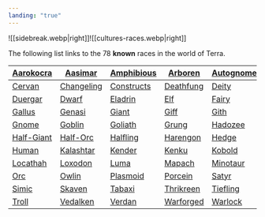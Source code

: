 ```yaml
---
landing: "true"
---
```

![[sidebreak.webp|right]]![[cultures-races.webp|right]]

The following list links to the 78 **known** races in the world of Terra.

| [Aarokocra]()  | [Aasimar]()    | [Amphibious]() | [Arboren]()   | [Autognome]() | [Bugbear]()     | [Centaur]()    |
| -------------- | -------------- | -------------- | ------------- | ------------- | --------------- | -------------- |
| [Cervan]()     | [Changeling]() | [Constructs]() | [Deathfung]() | [Deity]()     | [Dhampir]()     | [Dragonborn]() |
| [Duergar]()    | [Dwarf]()      | [Eladrin]()    | [Elf]()       | [Fairy]()     | [Firbolg]()     | [Floran]()     |
| [Gallus]()     | [Genasi]()     | [Giant]()      | [Giff]()      | [Gith]()      | [Githyanki]()   | [Githzerai]()  |
| [Gnome]()      | [Goblin]()     | [Goliath]()    | [Grung]()     | [Hadozee]()   | [Half-Dwarf]()  | [Half-Elf]()   |
| [Half-Giant]() | [Half-Orc]()   | [Halfling]()   | [Harengon]()  | [Hedge]()     | [Hexblood]()    | [Hobgoblin]()  |
| [Human]()      | [Kalashtar]()  | [Kender]()     | [Kenku]()     | [Kobold]()    | [Leonin]()      | [Lizardfolk]() |
| [Locathah]()   | [Loxodon]()    | [Luma]()       | [Mapach]()    | [Minotaur]()  | [Necromancer]() | [Ogre]()       |
| [Orc]()        | [Owlin]()      | [Plasmoid]()   | [Porcein]()   | [Satyr]()     | [Shadar-Kai]()  | [Shifter]()    |
| [Simic]()      | [Skaven]()     | [Tabaxi]()     | [Thrikreen]() | [Tiefling]()  | [Tortle]()      | [Triton]()     |
| [Troll]()      | [Vedalken]()   | [Verdan]()     | [Warforged]() | [Warlock]()   | [Wizard]()      | [Yuan-Ti]()    |



